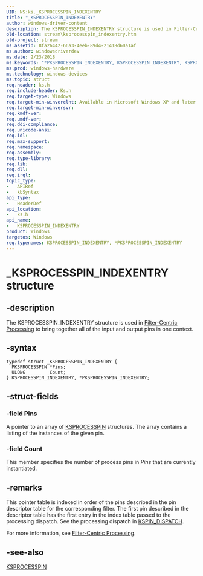 ```yaml
---
UID: NS:ks._KSPROCESSPIN_INDEXENTRY
title: "_KSPROCESSPIN_INDEXENTRY"
author: windows-driver-content
description: The KSPROCESSPIN_INDEXENTRY structure is used in Filter-Centric Processing to bring together all of the input and output pins in one context.
old-location: stream\ksprocesspin_indexentry.htm
old-project: stream
ms.assetid: 8fa26442-66a3-4eeb-89d4-21418d60a1af
ms.author: windowsdriverdev
ms.date: 2/23/2018
ms.keywords: "*PKSPROCESSPIN_INDEXENTRY, KSPROCESSPIN_INDEXENTRY, KSPROCESSPIN_INDEXENTRY structure [Streaming Media Devices], PKSPROCESSPIN_INDEXENTRY, PKSPROCESSPIN_INDEXENTRY structure pointer [Streaming Media Devices], _KSPROCESSPIN_INDEXENTRY, avstruct_c32acda3-bab1-4077-a834-4b44a92524db.xml, ks/KSPROCESSPIN_INDEXENTRY, ks/PKSPROCESSPIN_INDEXENTRY, stream.ksprocesspin_indexentry"
ms.prod: windows-hardware
ms.technology: windows-devices
ms.topic: struct
req.header: ks.h
req.include-header: Ks.h
req.target-type: Windows
req.target-min-winverclnt: Available in Microsoft Windows XP and later operating systems and in Microsoft DirectX 8.0 and later versions.
req.target-min-winversvr: 
req.kmdf-ver: 
req.umdf-ver: 
req.ddi-compliance: 
req.unicode-ansi: 
req.idl: 
req.max-support: 
req.namespace: 
req.assembly: 
req.type-library: 
req.lib: 
req.dll: 
req.irql: 
topic_type:
-	APIRef
-	kbSyntax
api_type:
-	HeaderDef
api_location:
-	ks.h
api_name:
-	KSPROCESSPIN_INDEXENTRY
product: Windows
targetos: Windows
req.typenames: KSPROCESSPIN_INDEXENTRY, *PKSPROCESSPIN_INDEXENTRY
---
```


# _KSPROCESSPIN_INDEXENTRY structure


## -description


The KSPROCESSPIN_INDEXENTRY structure is used in <a href="https://msdn.microsoft.com/e56c5102-7ea6-4687-ae5e-1550db9500f0">Filter-Centric Processing</a> to bring together all of the input and output pins in one context.


## -syntax


````
typedef struct _KSPROCESSPIN_INDEXENTRY {
  PKSPROCESSPIN *Pins;
  ULONG         Count;
} KSPROCESSPIN_INDEXENTRY, *PKSPROCESSPIN_INDEXENTRY;
````


## -struct-fields




### -field Pins

A pointer to an array of <a href="..\ks\ns-ks-_ksprocesspin.md">KSPROCESSPIN</a> structures. The array contains a listing of the instances of the given pin.


### -field Count

This member specifies the number of process pins in <i>Pins</i> that are currently instantiated.


## -remarks



This pointer table is indexed in order of the pins described in the pin descriptor table for the corresponding filter. The first pin described in the descriptor table has the first entry in the index table passed to the processing dispatch. See the processing dispatch in <a href="..\ks\ns-ks-_kspin_dispatch.md">KSPIN_DISPATCH</a>.

For more information, see <a href="https://msdn.microsoft.com/e56c5102-7ea6-4687-ae5e-1550db9500f0">Filter-Centric Processing</a>.




## -see-also

<a href="..\ks\ns-ks-_ksprocesspin.md">KSPROCESSPIN</a>



 

 


